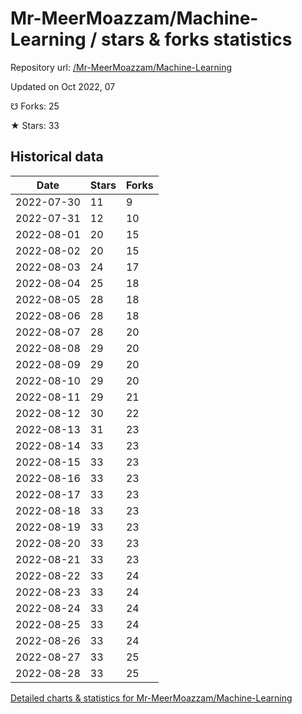 # Mr-MeerMoazzam/Machine-Learning / stars & forks statistics

Repository url: [/Mr-MeerMoazzam/Machine-Learning](https://github.com/Mr-MeerMoazzam/Machine-Learning)

Updated on Oct 2022, 07

☋ Forks: 25

★ Stars: 33

## Historical data
| Date | Stars | Forks |
|------|-------|-------|
| 2022-07-30 | 11 | 9 | 
| 2022-07-31 | 12 | 10 | 
| 2022-08-01 | 20 | 15 | 
| 2022-08-02 | 20 | 15 | 
| 2022-08-03 | 24 | 17 | 
| 2022-08-04 | 25 | 18 | 
| 2022-08-05 | 28 | 18 | 
| 2022-08-06 | 28 | 18 | 
| 2022-08-07 | 28 | 20 | 
| 2022-08-08 | 29 | 20 | 
| 2022-08-09 | 29 | 20 | 
| 2022-08-10 | 29 | 20 | 
| 2022-08-11 | 29 | 21 | 
| 2022-08-12 | 30 | 22 | 
| 2022-08-13 | 31 | 23 | 
| 2022-08-14 | 33 | 23 | 
| 2022-08-15 | 33 | 23 | 
| 2022-08-16 | 33 | 23 | 
| 2022-08-17 | 33 | 23 | 
| 2022-08-18 | 33 | 23 | 
| 2022-08-19 | 33 | 23 | 
| 2022-08-20 | 33 | 23 | 
| 2022-08-21 | 33 | 23 | 
| 2022-08-22 | 33 | 24 | 
| 2022-08-23 | 33 | 24 | 
| 2022-08-24 | 33 | 24 | 
| 2022-08-25 | 33 | 24 | 
| 2022-08-26 | 33 | 24 | 
| 2022-08-27 | 33 | 25 | 
| 2022-08-28 | 33 | 25 | 


[Detailed charts & statistics for Mr-MeerMoazzam/Machine-Learning](https://reviewgithub.com/rep/Mr-MeerMoazzam/Machine-Learning)
